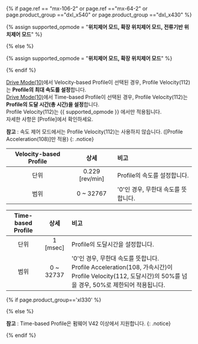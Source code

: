 {% if page.ref == "mx-106-2" or page.ref =="mx-64-2" or page.product_group =="dxl_x540" or page.product_group =="dxl_x430" %}

{% assign supported_opmode = "**위치제어 모드, 확장 위치제어 모드, 전류기반 위치제어 모드**" %}

{% else %}

{% assign supported_opmode = "**위치제어 모드, 확장 위치제어 모드**" %}

{% endif %}

[Drive Mode(10)]에서 Velocity-based Profile이 선택된 경우, Profile Velocity(112)는 **Profile의 최대 속도를 설정**합니다.  
[Drive Mode(10)]에서 Time-based Profile이 선택된 경우, Profile Velocity(112)는 **Profile의 도달 시간(총 시간)을 설정**합니다.  
Profile Velocity(112)는 {{ supported_opmode }} 에서만 적용됩니다.  
자세한 사항은 [Profile]에서 확인하세요.

**참고** : 속도 제어 모드에서는 Profile Velocity(112)는 사용하지 않습니다. ([Profile Acceleration(108)]만 적용)
{: .notice}

| Velocity-based Profile |      상세       | 비고                                |
|:----------------------:|:---------------:|:------------------------------------|
|          단위          | 0.229 [rev/min] | Profile의 속도를 설정합니다.        |
|          범위          |    0 ~ 32767    | '0'인 경우, 무한대 속도를 뜻합니다. |

| Time-based Profile |   상세    | 비고                                                                                                                                   |
|:------------------:|:---------:|:---------------------------------------------------------------------------------------------------------------------------------------|
|        단위        | 1 [msec]  | Profile의 도달시간을 설정합니다.                                                                                                       |
|        범위        | 0 ~ 32737 | '0'인 경우, 무한대 속도를 뜻합니다.<br>Profile Acceleration(108, 가속시간)이 Profile Velocity(112, 도달시간)의 50%를 넘을 경우, 50%로 제한되어 적용됩니다. |


{% if page.product_group=='xl330' %}

{% else %}

**참고** : Time-based Profile은 펌웨어 V42 이상에서 지원합니다.
{: .notice}

{% endif %}


[Moving Status(123)]: #moving-status123
[Drive Mode(10)]: #drive-mode10
